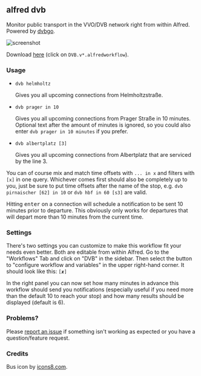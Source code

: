 ## alfred dvb

Monitor public transport in the VVO/DVB network right from within Alfred. Powered by [dvbgo](https://github.com/kiliankoe/dvbgo).

![screenshot](https://cloud.githubusercontent.com/assets/2625584/17901215/b9d2f916-6962-11e6-8c34-665176f36a82.png)

Download [here](https://github.com/kiliankoe/alfred_dvb/releases/latest) (click on `DVB.v*.alfredworkflow`).

### Usage

- `dvb helmholtz`

  Gives you all upcoming connections from Helmholtzstraße.

- `dvb prager in 10`

  Gives you all upcoming connections from Prager Straße in 10 minutes. Optional text after the amount of minutes is ignored, so you could also enter `dvb prager in 10 minutes` if you prefer.

- `dvb albertplatz [3]`

  Gives you all upcoming connections from Albertplatz that are serviced by the line 3. 

You can of course mix and match time offsets with `... in x` and filters with `[x]` in one query. Whichever comes first should also be completely up to you, just be sure to put time offsets after the name of the stop, e.g. `dvb pirnaischer [62] in 10` or `dvb hbf in 60 [s3]` are valid.

Hitting <kbd>enter</kbd> on a connection will schedule a notification to be sent 10 minutes prior to departure. This obviously only works for departures that will depart more than 10 minutes from the current time. 

### Settings

There's two settings you can customize to make this workflow fit your needs even better. Both are editable from within Alfred. Go to the "Workflows" Tab and click on "DVB" in the sidebar. Then select the button to "configure workflow and variables" in the upper right-hand corner. It should look like this: `[𝒙]`

In the right panel you can now set how many minutes in advance this workflow should send you notifications (especially useful if you need more than the default 10 to reach your stop) and how many results should be displayed (default is 6).

### Problems?

Please [report an issue](https://github.com/kiliankoe/alfred_dvb/issues/new) if something isn't working as expected or you have a question/feature request.

### Credits

Bus icon by [icons8.com](https://icons8.com).
